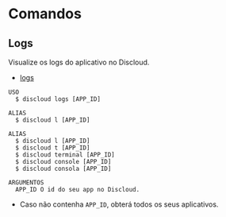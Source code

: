 # Comandos

## Logs

Visualize os logs do aplicativo no Discloud.

- [logs](#logs)

```sh-session
USO
  $ discloud logs [APP_ID]

ALIAS
  $ discloud l [APP_ID]

ALIAS
  $ discloud l [APP_ID]
  $ discloud t [APP_ID]
  $ discloud terminal [APP_ID]
  $ discloud console [APP_ID]
  $ discloud consola [APP_ID]

ARGUMENTOS
  APP_ID O id do seu app no ​​Discloud.
```

- Caso não contenha `APP_ID`, obterá todos os seus aplicativos.
